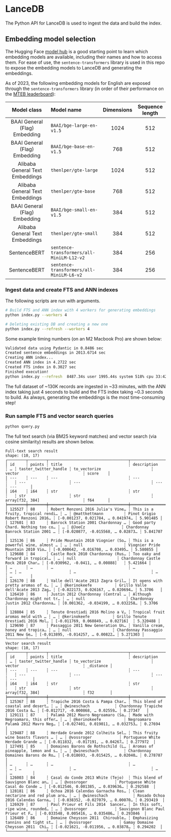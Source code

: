 # LanceDB

The Python API for LanceDB is used to ingest the data and build the index.

## Embedding model selection

The Hugging Face [model hub](https://huggingface.co/models) is a good starting point to learn which embedding models are available, including their names and how to access them. For ease of use, the `sentence-transformers` library is used in this repo to expose the embedding models to LanceDB and generating the embeddings.

As of 2023, the following embedding models for English are exposed through the `sentence-transformers` library (in order of their performance on the [MTEB leaderboard](https://huggingface.co/spaces/mteb/leaderboard)):

| Model class | Model name | Dimensions | Sequence length
|:---:|:---|:---:|:---:
BAAI General (Flag) Embedding | `BAAI/bge-large-en-v1.5` | 1024 | 512
BAAI General (Flag) Embedding | `BAAI/bge-base-en-v1.5` | 768 | 512
Alibaba General Text Embeddings | `thenlper/gte-large` | 1024 | 512
Alibaba General Text Embeddings | `thenlper/gte-base` | 768 | 512
BAAI General (Flag) Embedding | `BAAI/bge-small-en-v1.5` | 384 | 512
Alibaba General Text Embeddings | `thenlper/gte-small` | 384 | 512
SentenceBERT | `sentence-transformers/all-MiniLM-L12-v2` | 384 | 256
SentenceBERT | `sentence-transformers/all-MiniLM-L6-v2` | 384 | 256

### Ingest data and create FTS and ANN indexes

The following scripts are run with arguments.

```sh
# Build FTS and ANN index with 4 workers for generating embeddings
python index.py --workers 4
```

```sh
# Deleting existing DB and creating a new one
python index.py --refresh --workers 4
```

Some example timing numbers (on an M2 Macbook Pro) are shown below:

```sh
Validated data using Pydantic in 0.8486 sec
Created sentence embeddings in 2013.6714 sec
Creating ANN index...
Created ANN index in 4.2722 sec
Created FTS index in 0.3027 sec
Finished execution!
python index.py --refresh  8487.34s user 1995.44s system 518% cpu 33:42.37 total
```

The full dataset of ~130K records are ingested in ~33 minutes, with the ANN index taking just 4 seconds to build and the FTS index taking ~0.3 seconds to build. As always, generating the embeddings is the most time-consuming step!

### Run sample FTS and vector search queries

```sh
python query.py
```

The full text search (via BM25 keyword matches) and vector search (via cosine similarity) results are shown below.

```
Full-text search result
shape: (10, 17)
┌────────┬────────┬───────────────────────────────────┬───────────────────────────────────┬───┬───────────────────────┬───────────────────────────────────┬───────────────────────────────────┬──────────┐
│ id     ┆ points ┆ title                             ┆ description                       ┆ … ┆ taster_twitter_handle ┆ to_vectorize                      ┆ vector                            ┆ score    │
│ ---    ┆ ---    ┆ ---                               ┆ ---                               ┆   ┆ ---                   ┆ ---                               ┆ ---                               ┆ ---      │
│ i64    ┆ i64    ┆ str                               ┆ str                               ┆   ┆ str                   ┆ str                               ┆ array[f32, 384]                   ┆ f64      │
╞════════╪════════╪═══════════════════════════════════╪═══════════════════════════════════╪═══╪═══════════════════════╪═══════════════════════════════════╪═══════════════════════════════════╪══════════╡
│ 125527 ┆ 88     ┆ Robert Renzoni 2016 Julia's Vine… ┆ This is a fruity, tropical rendi… ┆ … ┆ @mattkettmann         ┆ Pinot Grigio Robert Renzoni 2016… ┆ [-0.001237, 0.021784, … 0.041974… ┆ 5.901485 │
│ 127601 ┆ 83     ┆ Banrock Station 2001 Chardonnay … ┆ Good party Chard. Nothing too co… ┆ … ┆ @JoeCz                ┆ Chardonnay Banrock Station 2001 … ┆ [-0.020877, -0.015568, … 0.02873… ┆ 5.841707 │
│ 125136 ┆ 86     ┆ Pride Mountain 2010 Viognier (So… ┆ This is a powerful wine, almost … ┆ … ┆ null                  ┆ Viognier Pride Mountain 2010 Vio… ┆ [-0.000642, -0.016708, … 0.03495… ┆ 5.580855 │
│ 129608 ┆ 84     ┆ Castle Rock 2010 Chardonnay (Rus… ┆ Too oaky and forward in tropical… ┆ … ┆ null                  ┆ Chardonnay Castle Rock 2010 Char… ┆ [-0.030962, -0.0411, … 0.00888]   ┆ 5.421664 │
│ …      ┆ …      ┆ …                                 ┆ …                                 ┆ … ┆ …                     ┆ …                                 ┆ …                                 ┆ …        │
│ 126170 ┆ 88     ┆ Valle dell'Acate 2013 Zagra Gril… ┆ It opens with pretty aromas of o… ┆ … ┆ @kerinokeefe          ┆ Grillo Valle dell'Acate 2013 Zag… ┆ [-0.022173, 0.026167, … 0.020694… ┆ 5.3706   │
│ 126410 ┆ 86     ┆ Justin 2012 Chardonnay (Central … ┆ Although Chardonnay might not tr… ┆ … ┆ null                  ┆ Chardonnay Justin 2012 Chardonna… ┆ [0.001362, -0.034199, … 0.032258… ┆ 5.3706   │
│ 128804 ┆ 85     ┆ Tenute Orestiadi 2016 Molino a V… ┆ Tropical fruit aromas meld with … ┆ … ┆ @kerinokeefe          ┆ Grillo Tenute Orestiadi 2016 Mol… ┆ [-0.011769, 0.060849, … 0.02716]  ┆ 5.320488 │
│ 129690 ┆ 87     ┆ Passaggio 2011 New Generation Un… ┆ Vanilla cream, honey and tropica… ┆ … ┆ null                  ┆ Chardonnay Passaggio 2011 New Ge… ┆ [-0.013895, -0.014257, … 0.00822… ┆ 5.271303 │
└────────┴────────┴───────────────────────────────────┴───────────────────────────────────┴───┴───────────────────────┴───────────────────────────────────┴───────────────────────────────────┴──────────┘
Vector search result
shape: (10, 17)
┌────────┬────────┬───────────────────────────────────┬───────────────────────────────────┬───┬───────────────────────┬───────────────────────────────────┬───────────────────────────────────┬───────────┐
│ id     ┆ points ┆ title                             ┆ description                       ┆ … ┆ taster_twitter_handle ┆ to_vectorize                      ┆ vector                            ┆ _distance │
│ ---    ┆ ---    ┆ ---                               ┆ ---                               ┆   ┆ ---                   ┆ ---                               ┆ ---                               ┆ ---       │
│ i64    ┆ i64    ┆ str                               ┆ str                               ┆   ┆ str                   ┆ str                               ┆ array[f32, 384]                   ┆ f32       │
╞════════╪════════╪═══════════════════════════════════╪═══════════════════════════════════╪═══╪═══════════════════════╪═══════════════════════════════════╪═══════════════════════════════════╪═══════════╡
│ 125367 ┆ 88     ┆ Trapiche 2016 Costa & Pampa Char… ┆ This blend of coastal and desert… ┆ … ┆ @wineschach           ┆ Chardonnay Trapiche 2016 Costa &… ┆ [-0.012717, -0.000868, … 0.02559… ┆ 0.27347   │
│ 129111 ┆ 87     ┆ Palamà 2012 Mavro Negroamaro (Sa… ┆ Made with Negroamaro, this offer… ┆ … ┆ @kerinokeefe          ┆ Negroamaro Palamà 2012 Mavro Neg… ┆ [-0.027401, 0.019011, … 0.032753… ┆ 0.27694   │
│ 129487 ┆ 88     ┆ Herdade Grande 2012 Colheita Sel… ┆ This fruity wine boasts flavors … ┆ … ┆ @vossroger            ┆ Portuguese White Herdade Grande … ┆ [-0.011832, -0.017191, … 0.04267… ┆ 0.277972  │
│ 127491 ┆ 85     ┆ Domaines Barons de Rothschild (L… ┆ Aromas of pineapple, lemon and s… ┆ … ┆ @wineschach           ┆ Chardonnay Domaines Barons de Ro… ┆ [-0.018693, -0.015425, … 0.02040… ┆ 0.278787  │
│ …      ┆ …      ┆ …                                 ┆ …                                 ┆ … ┆ …                     ┆ …                                 ┆ …                                 ┆ …         │
│ 126003 ┆ 84     ┆ Casal do Conde 2013 White (Tejo)  ┆ This blend of Sauvignon Blanc an… ┆ … ┆ @vossroger            ┆ Portuguese White Casal do Conde … ┆ [-0.012546, 0.001385, … 0.039636… ┆ 0.292588  │
│ 128181 ┆ 86     ┆ Ochoa 2016 Calendas Garnacha Ros… ┆ Clean nectarine and red plum aro… ┆ … ┆ @wineschach           ┆ Rosado Ochoa 2016 Calendas Garna… ┆ [-0.038352, -0.027079, … 0.00070… ┆ 0.293419  │
│ 126929 ┆ 87     ┆ Paul Prieur et Fils 2014  Sancer… ┆ In this soft, ripe wine, rounded… ┆ … ┆ @vossroger            ┆ Sauvignon Blanc Paul Prieur et F… ┆ [-0.033548, 0.005416, … 0.035486… ┆ 0.293846  │
│ 126489 ┆ 86     ┆ Domaine Cheysson 2011  Chirouble… ┆ Emphasizing tannins and tight st… ┆ … ┆ @vossroger            ┆ Gamay Domaine Cheysson 2011  Chi… ┆ [-0.021621, -0.011956, … 0.03878… ┆ 0.294202  │
└────────┴────────┴───────────────────────────────────┴───────────────────────────────────┴───┴───────────────────────┴───────────────────────────────────┴───────────────────────────────────┴───────────┘
```

